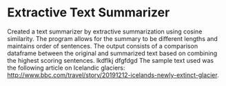 # Extractive Text Summarizer

Created a text summarizer by extractive summarization using cosine similarity. The program allows for the summary to be different lengths and maintains order of sentences. The output consists of a comparison dataframe between the original and summarized text based on combining the highest scoring sentences. lkdflkj
dfgfdgd
The sample text used was the following article on Icelandic glaciers: http://www.bbc.com/travel/story/20191212-icelands-newly-extinct-glacier. 


